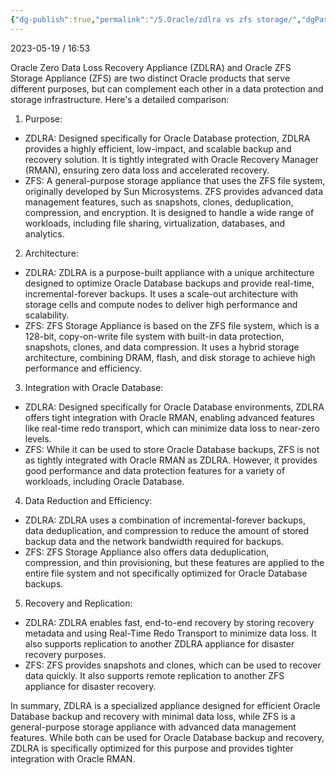 ```yaml
---
{"dg-publish":true,"permalink":"/5.Oracle/zdlra vs zfs storage/","dgPassFrontmatter":true}
---
```



2023-05-19 / 16:53 



Oracle Zero Data Loss Recovery Appliance (ZDLRA) and Oracle ZFS Storage Appliance (ZFS) are two distinct Oracle products that serve different purposes, but can complement each other in a data protection and storage infrastructure. Here's a detailed comparison:

1.  Purpose:

-   ZDLRA: Designed specifically for Oracle Database protection, ZDLRA provides a highly efficient, low-impact, and scalable backup and recovery solution. It is tightly integrated with Oracle Recovery Manager (RMAN), ensuring zero data loss and accelerated recovery.
-   ZFS: A general-purpose storage appliance that uses the ZFS file system, originally developed by Sun Microsystems. ZFS provides advanced data management features, such as snapshots, clones, deduplication, compression, and encryption. It is designed to handle a wide range of workloads, including file sharing, virtualization, databases, and analytics.

2.  Architecture:

-   ZDLRA: ZDLRA is a purpose-built appliance with a unique architecture designed to optimize Oracle Database backups and provide real-time, incremental-forever backups. It uses a scale-out architecture with storage cells and compute nodes to deliver high performance and scalability.
-   ZFS: ZFS Storage Appliance is based on the ZFS file system, which is a 128-bit, copy-on-write file system with built-in data protection, snapshots, clones, and data compression. It uses a hybrid storage architecture, combining DRAM, flash, and disk storage to achieve high performance and efficiency.

3.  Integration with Oracle Database:

-   ZDLRA: Designed specifically for Oracle Database environments, ZDLRA offers tight integration with Oracle RMAN, enabling advanced features like real-time redo transport, which can minimize data loss to near-zero levels.
-   ZFS: While it can be used to store Oracle Database backups, ZFS is not as tightly integrated with Oracle RMAN as ZDLRA. However, it provides good performance and data protection features for a variety of workloads, including Oracle Database.

4.  Data Reduction and Efficiency:

-   ZDLRA: ZDLRA uses a combination of incremental-forever backups, data deduplication, and compression to reduce the amount of stored backup data and the network bandwidth required for backups.
-   ZFS: ZFS Storage Appliance also offers data deduplication, compression, and thin provisioning, but these features are applied to the entire file system and not specifically optimized for Oracle Database backups.

5.  Recovery and Replication:

-   ZDLRA: ZDLRA enables fast, end-to-end recovery by storing recovery metadata and using Real-Time Redo Transport to minimize data loss. It also supports replication to another ZDLRA appliance for disaster recovery purposes.
-   ZFS: ZFS provides snapshots and clones, which can be used to recover data quickly. It also supports remote replication to another ZFS appliance for disaster recovery.

In summary, ZDLRA is a specialized appliance designed for efficient Oracle Database backup and recovery with minimal data loss, while ZFS is a general-purpose storage appliance with advanced data management features. While both can be used for Oracle Database backup and recovery, ZDLRA is specifically optimized for this purpose and provides tighter integration with Oracle RMAN.